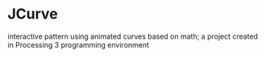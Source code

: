 # JCurve
interactive pattern using animated curves based on math; a project created in Processing 3 programming environment
